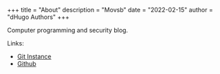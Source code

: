 +++
title = "About"
description = "Movsb"
date = "2022-02-15"
author = "dHugo Authors"
+++


Computer programming and security blog.

Links: 
- [Git Instance](https://git.movsb.xyz)
- [Github](https://github.com/m0vsb)



